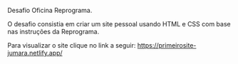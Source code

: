 Desafio Oficina Reprograma.

O desafio consistia em criar um site pessoal usando HTML e CSS com base nas instruções da Reprograma.

Para visualizar o site clique no link a seguir: https://primeirosite-jumara.netlify.app/
